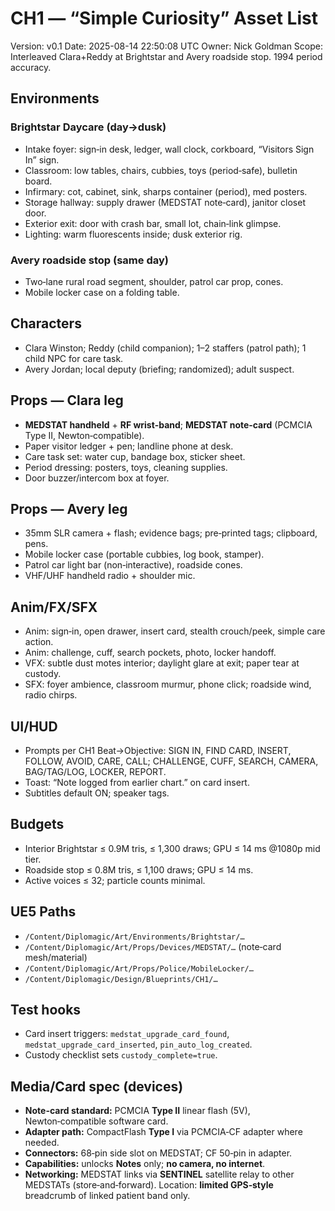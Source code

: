 # CH1 — “Simple Curiosity” Asset List
Version: v0.1
Date: 2025-08-14 22:50:08 UTC
Owner: Nick Goldman
Scope: Interleaved Clara+Reddy at Brightstar and Avery roadside stop. 1994 period accuracy.

## Environments
### Brightstar Daycare (day→dusk)
- Intake foyer: sign‑in desk, ledger, wall clock, corkboard, “Visitors Sign In” sign.
- Classroom: low tables, chairs, cubbies, toys (period‑safe), bulletin board.
- Infirmary: cot, cabinet, sink, sharps container (period), med posters.
- Storage hallway: supply drawer (MEDSTAT note‑card), janitor closet door.
- Exterior exit: door with crash bar, small lot, chain‑link glimpse.
- Lighting: warm fluorescents inside; dusk exterior rig.

### Avery roadside stop (same day)
- Two‑lane rural road segment, shoulder, patrol car prop, cones.
- Mobile locker case on a folding table.

## Characters
- Clara Winston; Reddy (child companion); 1–2 staffers (patrol path); 1 child NPC for care task.
- Avery Jordan; local deputy (briefing; randomized); adult suspect.

## Props — Clara leg
- **MEDSTAT handheld** + **RF wrist‑band**; **MEDSTAT note‑card** (PCMCIA Type II, Newton‑compatible).
- Paper visitor ledger + pen; landline phone at desk.
- Care task set: water cup, bandage box, sticker sheet.
- Period dressing: posters, toys, cleaning supplies.
- Door buzzer/intercom box at foyer.

## Props — Avery leg
- 35mm SLR camera + flash; evidence bags; pre‑printed tags; clipboard, pens.
- Mobile locker case (portable cubbies, log book, stamper).
- Patrol car light bar (non‑interactive), roadside cones.
- VHF/UHF handheld radio + shoulder mic.

## Anim/FX/SFX
- Anim: sign‑in, open drawer, insert card, stealth crouch/peek, simple care action.
- Anim: challenge, cuff, search pockets, photo, locker handoff.
- VFX: subtle dust motes interior; daylight glare at exit; paper tear at custody.
- SFX: foyer ambience, classroom murmur, phone click; roadside wind, radio chirps.

## UI/HUD
- Prompts per CH1 Beat→Objective: SIGN IN, FIND CARD, INSERT, FOLLOW, AVOID, CARE, CALL; CHALLENGE, CUFF, SEARCH, CAMERA, BAG/TAG/LOG, LOCKER, REPORT.
- Toast: “Note logged from earlier chart.” on card insert.
- Subtitles default ON; speaker tags.

## Budgets
- Interior Brightstar ≤ 0.9M tris, ≤ 1,300 draws; GPU ≤ 14 ms @1080p mid tier.
- Roadside stop ≤ 0.8M tris, ≤ 1,100 draws; GPU ≤ 14 ms.
- Active voices ≤ 32; particle counts minimal.

## UE5 Paths
- `/Content/Diplomagic/Art/Environments/Brightstar/…`
- `/Content/Diplomagic/Art/Props/Devices/MEDSTAT/…` (note‑card mesh/material)
- `/Content/Diplomagic/Art/Props/Police/MobileLocker/…`
- `/Content/Diplomagic/Design/Blueprints/CH1/…`

## Test hooks
- Card insert triggers: `medstat_upgrade_card_found`, `medstat_upgrade_card_inserted`, `pin_auto_log_created`.
- Custody checklist sets `custody_complete=true`.

## Media/Card spec (devices)
- **Note-card standard:** PCMCIA **Type II** linear flash (5V), Newton‑compatible software card.
- **Adapter path:** CompactFlash **Type I** via PCMCIA‑CF adapter where needed.
- **Connectors:** 68‑pin side slot on MEDSTAT; CF 50‑pin in adapter.
- **Capabilities:** unlocks **Notes** only; **no camera, no internet**.
- **Networking:** MEDSTAT links via **SENTINEL** satellite relay to other MEDSTATs (store‑and‑forward). Location: **limited GPS‑style** breadcrumb of linked patient band only.
